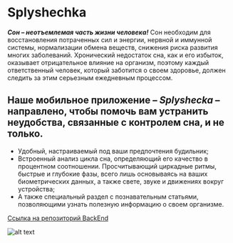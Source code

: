 # Splyshechka

***Сон – неотъемлемая часть жизни человека!*** Сон необходим для восстановления потраченных сил и энергии, нервной и иммунной системы, нормализации обмена веществ, снижения риска развития многих заболеваний. Хронический недостаток сна, как и его избыток, оказывает отрицательное влияние на организм, поэтому каждый ответственный человек, который заботится о своем здоровье, должен следить за этим серьезным ежедневным процессом.

## Наше мобильное приложение – _Splyshecka_ – направлено, чтобы помочь вам устранить неудобства, связанные с контролем сна, и не только.

-  Удобный, настраиваемый под ваши предпочтения будильник;
-  Встроенный анализ цикла сна, определяющий его качество в процентном соотношении. Просчитывающий циркадные ритмы, быстрые и глубокие фазы, всего лишь основываясь на ваших биометрических данных, а также свете, звуке и движениях вокруг устройства; 
-  А также специальный раздел с познавательным статьями, позволяющими узнать полезную информацию о своем организме.

[Ссылка на репозиторий BackEnd](https://github.com/Den0110/splyshechka_api) 

![alt text](https://drive.google.com/uc?export=view&id=1fCFrDWUwiCK6CVCQCrwWXthcldc-WYkC)
